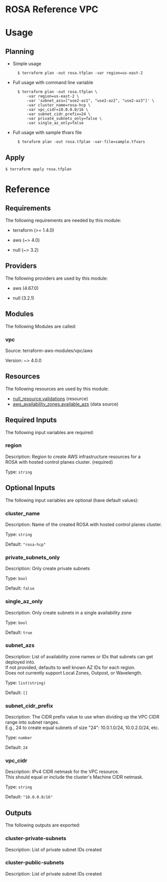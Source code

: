 # ROSA Reference VPC

# Usage

## Planning

- Simple usage

        $ terraform plan -out rosa.tfplan -var region=us-east-2

- Full usage with command line variable

        $ terraform plan -out rosa.tfplan \
            -var region=us-east-2 \
            -var 'subnet_azs=["use2-az1", "use2-az2", "use2-az3"]' \
            -var cluster_name=rosa-hcp \
            -var vpc_cidr=10.0.0.0/16 \
            -var subnet_cidr_prefix=24 \
            -var private_subnets_only=false \
            -var single_az_only=false


- Full usage with sample tfvars file

        $ teraform plan -out rosa.tfplan -var-file=sample.tfvars

## Apply

    $ terraform apply rosa.tfplan

# Reference

## Requirements

The following requirements are needed by this module:

- terraform (>= 1.4.0)

- aws (~> 4.0)

- null (~> 3.2)

## Providers

The following providers are used by this module:

- aws (4.67.0)

- null (3.2.1)

## Modules

The following Modules are called:

### vpc

Source: terraform-aws-modules/vpc/aws

Version: ~> 4.0.0

## Resources

The following resources are used by this module:

- [null_resource.validations](https://registry.terraform.io/providers/hashicorp/null/latest/docs/resources/resource) (resource)
- [aws_availability_zones.available_azs](https://registry.terraform.io/providers/hashicorp/aws/latest/docs/data-sources/availability_zones) (data source)

## Required Inputs

The following input variables are required:

### region

Description: Region to create AWS infrastructure resources for a  
  ROSA with hosted control planes cluster. (required)

Type: `string`

## Optional Inputs

The following input variables are optional (have default values):

### cluster\_name

Description: Name of the created ROSA with hosted control planes cluster.

Type: `string`

Default: `"rosa-hcp"`

### private\_subnets\_only

Description: Only create private subnets

Type: `bool`

Default: `false`

### single\_az\_only

Description: Only create subnets in a single availability zone

Type: `bool`

Default: `true`

### subnet\_azs

Description: List of availability zone names or IDs that subnets can get deployed into.  
  If not provided, defaults to well known AZ IDs for each region.  
  Does not currently support Local Zones, Outpost, or Wavelength.

Type: `list(string)`

Default: `[]`

### subnet\_cidr\_prefix

Description: The CIDR prefix value to use when dividing up the VPC CIDR range into subnet ranges.  
  E.g., 24 to create equal subnets of size "24": 10.0.1.0/24, 10.0.2.0/24, etc.

Type: `number`

Default: `24`

### vpc\_cidr

Description: IPv4 CIDR netmask for the VPC resource.  
  This should equal or include the cluster's Machine CIDR netmask.

Type: `string`

Default: `"10.0.0.0/16"`

## Outputs

The following outputs are exported:

### cluster-private-subnets

Description: List of private subnet IDs created

### cluster-public-subnets

Description: List of private subnet IDs created